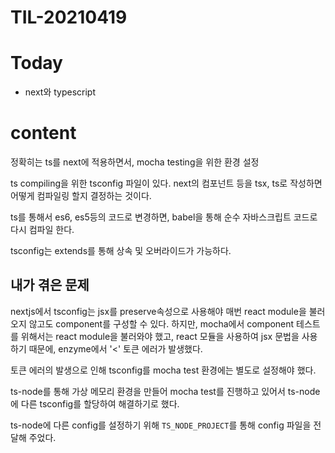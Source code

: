 # TIL-20210419

# Today

- next와 typescript

# content

정확히는 ts를 next에 적용하면서, mocha testing을 위한 환경 설정

ts compiling을 위한 tsconfig 파일이 있다.
next의 컴포넌트 등을 tsx, ts로 작성하면 어떻게 컴파일링 할지 결정하는 것이다.

ts를 통해서 es6, es5등의 코드로 변경하면, babel을 통해 순수 자바스크립트 코드로 다시 컴파일 한다.

tsconfig는 extends를 통해 상속 및 오버라이드가 가능하다.

## 내가 겪은 문제

nextjs에서 tsconfig는 jsx를 preserve속성으로 사용해야 매번 react module을 불러오지 않고도 component를 구성할 수 있다.
하지만, mocha에서 component 테스트를 위해서는 react module을 불러와야 했고, react 모듈을 사용하여 jsx 문법을 사용하기 때문에, enzyme에서 '<' 토큰 에러가 발생했다.

토큰 에러의 발생으로 인해 tsconfig를 mocha test 환경에는 별도로 설정해야 했다.

ts-node를 통해 가상 메모리 환경을 만들어 mocha test를 진행하고 있어서
ts-node에 다른 tsconfig를 할당하여 해결하기로 했다.

ts-node에 다른 config를 설정하기 위해 `TS_NODE_PROJECT`를 통해 config 파일을 전달해 주었다.
